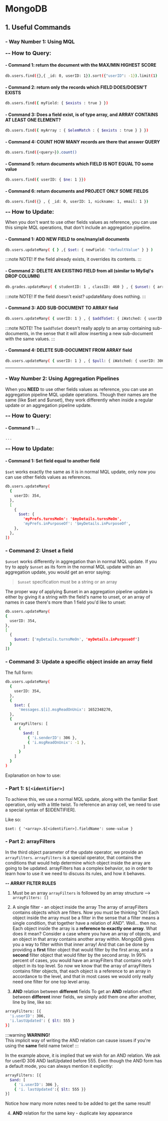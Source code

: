 # MongoDB

## 1. Useful Commands

### - Way Number 1: Using MQL

**<font size="4">-- How to Query:</font>**

#### - Command 1: return the document with the **MAX/MIN HIGHEST SCORE**

```bash
db.users.find({},{ _id: 0, userID: 1}).sort({"userID": -1}).limit(1)
```

#### - Command 2: return only the records which **FIELD DOES/DOESN'T EXISTS**

```bash
db.users.find({ myField: { $exists : true } })
```

#### - Command 3: Does a field exist, is of type array, and **ARRAY CONTAINS AT LEAST ONE ELEMENT**?

```bash
db.users.find({ myArray : { $elemMatch : { $exists : true } } })
```

#### - Command 4: **COUNT HOW MANY** records are there that answer QUERY

```bash
db.users.find({<query>}).count()
```

#### - Command 5: return documents which FIELD IS NOT EQUAL TO some value

```bash
db.users.find({ userID: { $ne: 1 }})
```

#### - Command 6: return documents and PROJECT ONLY SOME FIELDS

```bash
db.users.find({} , { _id: 0, userID: 1, nickname: 1, email: 1 })
```

**<font size="4">-- How to Update:</font>**

When you don't want to use other fields values as reference, you can use this simple MQL operations, that don't include an aggregation pipeline.

#### - Command 1: **ADD NEW FIELD** to one/many/all documents

```bash
db.users.updateMany( { } ,{ $set: { newField: "defaultValue" } } )
```

:::note
NOTE! If the field already exists, it overrides its contents.
:::

#### - Command 2: **DELETE AN EXISTING FIELD** from all (similar to MySql's DROP COLUMN)

```bash
db.grades.updateMany( { studentID: 1 , classID: 460 } , { $unset: { arr1: "" , arr2: "" } } )
```

:::note
NOTE! If the field doesn't exist? updateMany does nothing.
:::

#### - Command 3: **ADD SUB-DOCUMENT TO ARRAY** field

```bash
db.users.updateMany( { userID: 1 } , { $addToSet: { iWatched: { userID:306, ...values } } } )
```

:::note
NOTE! The `$addToSet` doesn't really apply to an array containing sub-documents, in the sense that it will allow inserting a new sub-document with the same values.
:::

#### - Command 4: **DELETE SUB-DOCUMENT FROM ARRAY** field

```bash
db.users.updateMany( { userID: 1 } , { $pull: { iWatched: { userID: 306 } } } )
```

---

### - Way Number 2: Using Aggregation Pipelines

When you **NEED** to use other fields values as reference, you can use an aggregation pipeline MQL update operations. Though their names are the same (like $set and $unset), they work differently when inside a regular update or an aggregation pipeline update.

**<font size="4">-- How to Query:</font>**

#### - Command 1: ...

```bash
...
```

**<font size="4">-- How to Update:</font>**

#### - Command 1: Set field equal to another field

`$set` works exactly the same as it is in normal MQL update, only now you can use other fields values as references.

```bash
db.users.updateMany(
  {
    userID: 354,
  },
  [
    {
      $set: {
        'myPrefs.turnsMeOn': '$myDetails.turnsMeOn',
        'myPrefs.inPurposeOf': '$myDetails.inPurposeOf',
    },
  },
])
```

### - Command 2: Unset a field

`$unset` works differently in aggregation than in normal MQL update. If you try to apply `$unset` as its form in the normal MQL update within an aggregation update, you would get an error saying:

> `$unset` specification must be a string or an array

The proper way of applying $unset in an aggregation pipeline update is either by giving it a string with the field's name to unset, or an array of names in case there's more than 1 field you'd like to unset:

```bash
db.users.updateMany(
{
  userID: 354,
},
[
  {
    $unset: ['myDetails.turnsMeOn', 'myDetails.inPurposeOf']
  }
])
```

### - Command 3: Update a specific object inside an array field

The full form:

```bash
db.users.updateMany(
  {
    userID: 354,
  },
  {
    $set: {
      'messages.$[i].msgReadOnUnix': 1652348270,
  },
  {
    arrayFilters: [
      {
        $and: [
          { 'i.senderID': 306 },
          { 'i.msgReadOnUnix': -1 },
        ]
      }
    ]
  }
)
```

Explanation on how to use:

### - Part 1: `$[<identifier>]`

To achieve this, we use a normal MQL update, along with the familiar $set operation, only with a little twist. To reference an array cell, we need to use a special syntax of $\[IDENTIFIER\].

Like so:

```mongo
$set: { '<array>.$[<identifier>].fieldName': some-value }
```

### - Part 2: arrayFilters

In the third object parameter of the update operator, we provide an `arrayFilters`. `arrayFilters` is a special operator, that contains the conditions that would help determine which object inside the array are going to be updated. arrayFilters has a complex behavior, so in order to learn how to use it we need to discuss its rules, and how it behaves.

**-- ARRAY FILTER RULES**

1. Must be an array
   `arrayFilters` is followed by an array structure --> `arrayFilters: []`

2. A single filter - an object inside the array
   The array of arrayFilters contains objects which are filters. Now you must be thinking "Oh! Each object inside the array must be a filter in the sense that a filter means a single condition, that together have a relation of AND". Well... then no. Each object inside the array is a **reference to exactly one array**. What does it mean? Consider a case where you have an array of objects, and an object in that array contains another array within. MongoDB gives you a way to filter within that inner array! And that can be done by providing a **first** filter object that would filter by the first array, and a **second** filter object that would filter by the second array. In 99% percent of cases, you would have an arrayFilters that contains only 1 object in its top level. So now we know that the array of arrayFilters contains filter objects, that each object is a reference to an array in accordance to the level, and that in most cases we would only really need one filter for one top level array.

3. **AND** relation between **different** fields
   To get an **AND** relation effect between **different** inner fields, we simply add them one after another, line by line, like so:

```bash
arrayFilters: [{
  'i.userID': 306,
  'i.lastUpdated': { $lt: 555 }
}]
```

:::warning
**WARNING!**  
This implicit way of writing the AND relation can cause issues if you're using the **same** field name twice!
:::

In the example above, it is implied that we wish for an AND relation. We ask for userID 306 AND lastUpdated before 555. Even though the AND form has a default mode, you can always mention it explicitly:

```bash
arrayFilters: [{
  $and: [
    { 'i.userID': 306 },
    { 'i. lastUpdated':{ $lt: 555 }}
}]
```

Notice how many more notes need to be added to get the same result!

4. **AND** relation for the same key - duplicate key appearance
